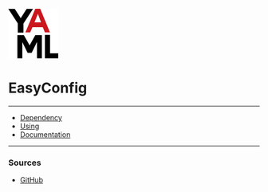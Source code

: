 [![](docs/images/YamlIcon.png)](https://github.com/yaml)
# EasyConfig
<hr />

- [Dependency](docs/pages/Dependency.md)
- [Using](docs/pages/Using.md)
- [Documentation](https://jitpack.io/com/github/SaveFeelix/EasyConfig/v1.0/javadoc/)

<hr />

### Sources
- [GitHub](https://github.com)